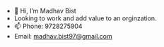 - 👋 Hi, I’m Madhav Bist
- Looking to work and add value to an orginzation. 
- 📫 Phone: 9728275904
- Email: madhav.bist97@gmail.com

<!---
bistmadhav/bistmadhav is a ✨ special ✨ repository because its `README.md` (this file) appears on your GitHub profile.
You can click the Preview link to take a look at your changes.
--->
